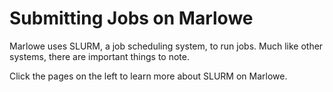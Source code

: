 # Submitting Jobs on Marlowe

Marlowe uses SLURM, a job scheduling system, to run jobs. Much like other systems, there are important things to note.

Click the pages on the left to learn more about SLURM on Marlowe.
